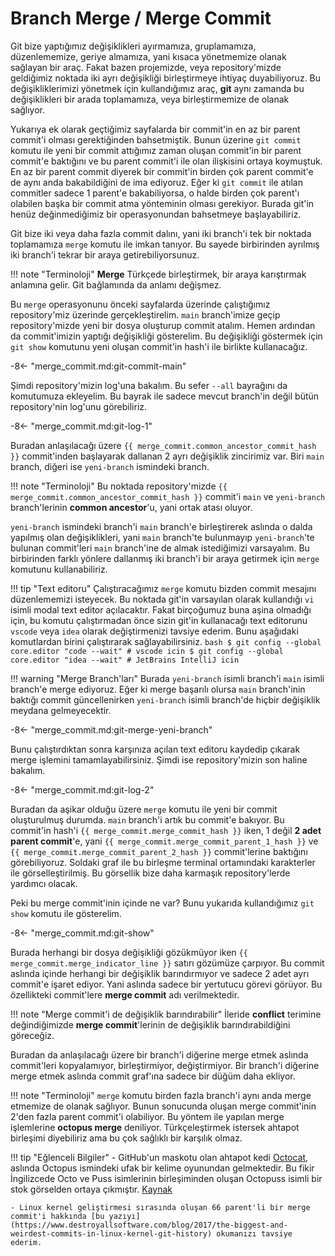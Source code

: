 # Branch Merge / Merge Commit

Git bize yaptığımız değişiklikleri ayırmamıza, gruplamamıza, düzenlememize, geriye almamıza, yani kısaca yönetmemize olanak sağlayan bir araç. Fakat bazen projemizde, veya repository'mizde geldiğimiz noktada iki ayrı değişikliği birleştirmeye ihtiyaç duyabiliyoruz. Bu değişikliklerimizi yönetmek için kullandığımız araç, **git** aynı zamanda bu değişiklikleri bir arada toplamamıza, veya birleştirmemize de olanak sağlıyor.

Yukarıya ek olarak geçtiğimiz sayfalarda bir commit'in en az bir parent commit'i olması gerektiğinden bahsetmiştik. Bunun üzerine `git commit` komutu ile yeni bir commit attığımız zaman oluşan commit'in bir parent commit'e baktığını ve bu parent commit'i ile olan ilişkisini ortaya koymuştuk. En az bir parent commit diyerek bir commit'in birden çok parent commit'e de aynı anda bakabildiğini de ima ediyoruz. Eğer ki `git commit` ile atılan commitler sadece 1 parent'e bakabiliyorsa, o halde birden çok parent'ı olabilen başka bir commit atma yönteminin olması gerekiyor. Burada git'in henüz değinmediğimiz bir operasyonundan bahsetmeye başlayabiliriz.

Git bize iki veya daha fazla commit dalını, yani iki branch'i tek bir noktada toplamamıza `merge` komutu ile imkan tanıyor. Bu sayede birbirinden ayrılmış iki branch'i tekrar bir araya getirebiliyorsunuz.

!!! note "Terminoloji"
    **Merge** Türkçede birleştirmek, bir araya karıştırmak anlamına gelir. Git bağlamında da anlamı değişmez.

Bu `merge` operasyonunu önceki sayfalarda üzerinde çalıştığımız repository'miz üzerinde gerçekleştirelim. `main` branch'imize geçip repository'mizde yeni bir dosya oluşturup commit atalım. Hemen ardından da commit'imizin yaptığı değişikliği gösterelim. Bu değişikliği göstermek için `git show` komutunu yeni oluşan commit'in hash'i ile birlikte kullanacağız.

-8<- "merge_commit.md:git-commit-main"

Şimdi repository'mizin log'una bakalım. Bu sefer `--all` bayrağını da komutumuza ekleyelim. Bu bayrak ile sadece mevcut branch'in değil bütün repository'nin log'unu görebiliriz.

-8<- "merge_commit.md:git-log-1"

Buradan anlaşılacağı üzere `{{ merge_commit.common_ancestor_commit_hash }}` commit'inden başlayarak dallanan 2 ayrı değişiklik zincirimiz var. Biri `main` branch, diğeri ise `yeni-branch` ismindeki branch.

!!! note "Terminoloji"
    Bu noktada repository'mizde `{{ merge_commit.common_ancestor_commit_hash }}` commit'i `main` ve `yeni-branch` branch'lerinin **common ancestor**'u, yani ortak atası oluyor.

`yeni-branch` ismindeki branch'i `main` branch'e birleştirerek aslında o dalda yapılmış olan değişiklikleri, yani `main` branch'te bulunmayıp `yeni-branch`'te bulunan commit'leri `main` branch'ine de almak istediğimizi varsayalım. Bu birbirinden farklı yönlere dallanmış iki branch'i bir araya getirmek için `merge` komutunu kullanabiliriz.

!!! tip "Text editoru"
    Çalıştıracağımız `merge` komutu bizden commit mesajını düzenlememizi isteyecek. Bu noktada git'in varsayılan olarak kullandığı `vi` isimli modal text editor açılacaktır. Fakat birçoğumuz buna aşina olmadığı için, bu komutu çalıştırmadan önce sizin git'in kullanacağı text editorunu `vscode` veya `idea` olarak değiştirmenizi tavsiye ederim. Bunu aşağıdaki komutlardan birini çalıştırarak sağlayabilirsiniz.
    ```bash
    $ git config --global core.editor "code --wait" # vscode icin
    $ git config --global core.editor "idea --wait" # JetBrains IntelliJ icin
    ```

!!! warning "Merge Branch'ları"
    Burada `yeni-branch` isimli branch'i `main` isimli branch'e merge ediyoruz. Eğer ki merge başarılı olursa `main` branch'inin baktığı commit güncellenirken `yeni-branch` isimli branch'de hiçbir değişiklik meydana gelmeyecektir.

-8<- "merge_commit.md:git-merge-yeni-branch"

Bunu çalıştırdıktan sonra karşınıza açılan text editoru kaydedip çıkarak merge işlemini tamamlayabilirsiniz. Şimdi ise repository'mizin son haline bakalım.

-8<- "merge_commit.md:git-log-2"

Buradan da aşikar olduğu üzere `merge` komutu ile yeni bir commit oluşturulmuş durumda. `main` branch'i artık bu commit'e bakıyor. Bu commit'in hash'i `{{ merge_commit.merge_commit_hash }}` iken, 1 değil **2 adet parent commit**'e, yani `{{ merge_commit.merge_commit_parent_1_hash }}` ve `{{ merge_commit.merge_commit_parent_2_hash }}` commit'lerine baktığını görebiliyoruz. Soldaki graf ile bu birleşme terminal ortamındaki karakterler ile görselleştirilmiş. Bu görsellik bize daha karmaşık repository'lerde yardımcı olacak.

Peki bu merge commit'inin içinde ne var? Bunu yukarıda kullandığımız `git show` komutu ile gösterelim.

-8<- "merge_commit.md:git-show"

Burada herhangi bir dosya değişikliği gözükmüyor iken `{{ merge_commit.merge_indicator_line }}` satırı gözümüze çarpıyor. Bu commit aslında içinde herhangi bir değişiklik barındırmıyor ve sadece 2 adet ayrı commit'e işaret ediyor. Yani aslında sadece bir yertutucu görevi görüyor. Bu özellikteki commit'lere **merge commit** adı verilmektedir.

!!! note "Merge commit'i de değişiklik barındırabilir"
    İleride **conflict** terimine değindiğimizde **merge commit**'lerinin de değişiklik barındırabildiğini göreceğiz.

Buradan da anlaşılacağı üzere bir branch'i diğerine merge etmek aslında commit'leri kopyalamıyor, birleştirmiyor, değiştirmiyor. Bir branch'i diğerine merge etmek aslında commit graf'ına sadece bir düğüm daha ekliyor.

!!! note "Terminoloji"
    `merge` komutu birden fazla branch'i aynı anda merge etmemize de olanak sağlıyor. Bunun sonucunda oluşan merge commit'inin 2'den fazla parent commit'i olabiliyor. Bu yöntem ile yapılan merge işlemlerine **octopus merge** deniliyor. Türkçeleştirmek istersek ahtapot birleşimi diyebiliriz ama bu çok sağlıklı bir karşılık olmaz.

!!! tip "Eğlenceli Bilgiler"
    - GitHub'un maskotu olan ahtapot kedi [Octocat](https://myoctocat.com), aslında Octopus ismindeki ufak bir kelime oyunundan gelmektedir. Bu fikir İngilizcede Octo ve Puss isimlerinin birleşiminden oluşan Octopuss isimli bir stok görselden ortaya çıkmıştır. [Kaynak](https://en.wikipedia.org/wiki/GitHub#Mascot)

    - Linux kernel geliştirmesi sırasında oluşan 66 parent'li bir merge commit'i hakkında [bu yazıyı](https://www.destroyallsoftware.com/blog/2017/the-biggest-and-weirdest-commits-in-linux-kernel-git-history) okumanızı tavsiye ederim.
